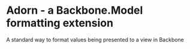 # Adorn - a Backbone.Model formatting extension

A standard way to format values being presented to a view in Backbone

